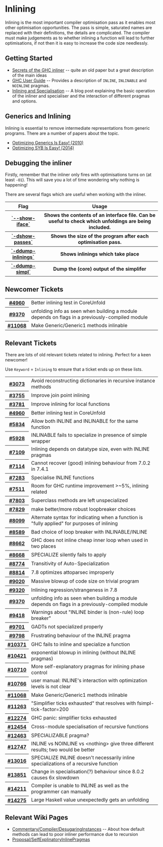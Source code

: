 # Inlining


Inlining is the most important compiler optimisation pass as it enables most other optimisation opportunities. The pass is simple, saturated names are replaced with their definitions, the details are complicated. The compiler must make judgements as to whether inlining a function will lead to further optimisations, if not then it is easy to increase the code size needlessly.

## Getting Started

- [ Secrets of the GHC inliner](http://research.microsoft.com/en-us/um/people/simonpj/Papers/inlining/) -- quite an old paper but a great description of the main ideas
- [ GHC User Guide](https://downloads.haskell.org/~ghc/latest/docs/html/users_guide/glasgow_exts.html?highlight=inline#inline-and-noinline-pragmas) -- Provides a description of `INLINE`, `INLINABLE` and `NOINLINE` pragmas. 
- [ Inlining and Specialisation](http://mpickering.github.io/posts/2017-03-20-inlining-and-specialisation.html) -- A blog post explaining the basic operation of the inliner and specialiser and the interaction of different pragmas and options.

## Generics and Inlining


Inlining is essential to remove intermediate representations from generic programs. There are a number of papers about the topic.

- [ Optimizing Generics Is Easy! (2010)](http://dreixel.net/research/pdf/ogie.pdf)
- [ Optimizing SYB Is Easy! (2014)](http://michaeldadams.org/papers/syb-opt/syb-opt-2014-pepm-authors-copy.pdf)

## Debugging the inliner


Firstly, remember that the inliner only fires with optimisations turns on (at least `-O1`). This will save you a lot of time wondering why nothing is happening!


There are several flags which are useful when working with the inliner. 

<table><tr><th> Flag </th>
<th> Usage 
</th></tr>
<tr><th> <a href="https://downloads.haskell.org/~ghc/latest/docs/html/users_guide/using.html?highlight=show-iface#ghc-flag---show-iface"> `--show-iface`</a> </th>
<th> Shows the contents of an interface file. Can be useful to check which unfoldings are being included. 
</th></tr>
<tr><th> <a href="https://downloads.haskell.org/~ghc/latest/docs/html/users_guide/debugging.html?highlight=show-passes#ghc-flag--dshow-passes"> `-dshow-passes`</a> </th>
<th> Shows the size of the program after each optimisation pass. 
</th></tr>
<tr><th> <a href="https://downloads.haskell.org/~ghc/latest/docs/html/users_guide/debugging.html?highlight=show-passes#ghc-flag--ddump-inlinings"> `-ddump-inlinings`</a> </th>
<th> Shows inlinings which take place 
</th></tr>
<tr><th> <a href="https://downloads.haskell.org/~ghc/latest/docs/html/users_guide/debugging.html?highlight=show-passes#ghc-flag--ddump-simpl"> `-ddump-simpl`</a> </th>
<th> Dump the (core) output of the simplifer 
</th></tr></table>


## Newcomer Tickets



<table><tr><th><a href="https://gitlab.haskell.org//ghc/ghc/issues/4960">#4960</a></th>
<td>Better inlining test in CoreUnfold</td></tr>
<tr><th><a href="https://gitlab.haskell.org//ghc/ghc/issues/9370">#9370</a></th>
<td>unfolding info as seen when building a module depends on flags in a previously-compiled module</td></tr>
<tr><th><a href="https://gitlab.haskell.org//ghc/ghc/issues/11068">#11068</a></th>
<td>Make Generic/Generic1 methods inlinable</td></tr></table>



## Relevant Tickets


There are lots of old relevant tickets related to inlining. Perfect for a keen newcomer!



Use `Keyword` = `Inlining` to ensure that a ticket ends up on these lists.



<table><tr><th><a href="https://gitlab.haskell.org//ghc/ghc/issues/3073">#3073</a></th>
<td>Avoid reconstructing dictionaries in recursive instance methods</td></tr>
<tr><th><a href="https://gitlab.haskell.org//ghc/ghc/issues/3755">#3755</a></th>
<td>Improve join point inlining</td></tr>
<tr><th><a href="https://gitlab.haskell.org//ghc/ghc/issues/3781">#3781</a></th>
<td>Improve inlining for local functions</td></tr>
<tr><th><a href="https://gitlab.haskell.org//ghc/ghc/issues/4960">#4960</a></th>
<td>Better inlining test in CoreUnfold</td></tr>
<tr><th><a href="https://gitlab.haskell.org//ghc/ghc/issues/5834">#5834</a></th>
<td>Allow both INLINE and INLINABLE for the same function</td></tr>
<tr><th><a href="https://gitlab.haskell.org//ghc/ghc/issues/5928">#5928</a></th>
<td>INLINABLE fails to specialize in presence of simple wrapper</td></tr>
<tr><th><a href="https://gitlab.haskell.org//ghc/ghc/issues/7109">#7109</a></th>
<td>Inlining depends on datatype size, even with INLINE pragmas</td></tr>
<tr><th><a href="https://gitlab.haskell.org//ghc/ghc/issues/7114">#7114</a></th>
<td>Cannot recover (good) inlining behaviour from 7.0.2 in 7.4.1</td></tr>
<tr><th><a href="https://gitlab.haskell.org//ghc/ghc/issues/7283">#7283</a></th>
<td>Specialise INLINE functions</td></tr>
<tr><th><a href="https://gitlab.haskell.org//ghc/ghc/issues/7511">#7511</a></th>
<td>Room for GHC runtime improvement &gt;~5%, inlining related</td></tr>
<tr><th><a href="https://gitlab.haskell.org//ghc/ghc/issues/7803">#7803</a></th>
<td>Superclass methods are left unspecialized</td></tr>
<tr><th><a href="https://gitlab.haskell.org//ghc/ghc/issues/7829">#7829</a></th>
<td>make better/more robust loopbreaker choices</td></tr>
<tr><th><a href="https://gitlab.haskell.org//ghc/ghc/issues/8099">#8099</a></th>
<td>Alternate syntax for indicating when a function is &quot;fully applied&quot; for purposes of inlining</td></tr>
<tr><th><a href="https://gitlab.haskell.org//ghc/ghc/issues/8589">#8589</a></th>
<td>Bad choice of loop breaker with INLINABLE/INLINE</td></tr>
<tr><th><a href="https://gitlab.haskell.org//ghc/ghc/issues/8662">#8662</a></th>
<td>GHC does not inline cheap inner loop when used in two places</td></tr>
<tr><th><a href="https://gitlab.haskell.org//ghc/ghc/issues/8668">#8668</a></th>
<td>SPECIALIZE silently fails to apply</td></tr>
<tr><th><a href="https://gitlab.haskell.org//ghc/ghc/issues/8774">#8774</a></th>
<td>Transitivity of Auto-Specialization</td></tr>
<tr><th><a href="https://gitlab.haskell.org//ghc/ghc/issues/8814">#8814</a></th>
<td>7.8 optimizes attoparsec improperly</td></tr>
<tr><th><a href="https://gitlab.haskell.org//ghc/ghc/issues/9020">#9020</a></th>
<td>Massive blowup of code size on trivial program</td></tr>
<tr><th><a href="https://gitlab.haskell.org//ghc/ghc/issues/9320">#9320</a></th>
<td>Inlining regression/strangeness in 7.8</td></tr>
<tr><th><a href="https://gitlab.haskell.org//ghc/ghc/issues/9370">#9370</a></th>
<td>unfolding info as seen when building a module depends on flags in a previously-compiled module</td></tr>
<tr><th><a href="https://gitlab.haskell.org//ghc/ghc/issues/9418">#9418</a></th>
<td>Warnings about &quot;INLINE binder is (non-rule) loop breaker&quot;</td></tr>
<tr><th><a href="https://gitlab.haskell.org//ghc/ghc/issues/9701">#9701</a></th>
<td>GADTs not specialized properly</td></tr>
<tr><th><a href="https://gitlab.haskell.org//ghc/ghc/issues/9798">#9798</a></th>
<td>Frustrating behaviour of the INLINE pragma</td></tr>
<tr><th><a href="https://gitlab.haskell.org//ghc/ghc/issues/10371">#10371</a></th>
<td>GHC fails to inline and specialize a function</td></tr>
<tr><th><a href="https://gitlab.haskell.org//ghc/ghc/issues/10421">#10421</a></th>
<td>exponential blowup in inlining (without INLINE pragmas)</td></tr>
<tr><th><a href="https://gitlab.haskell.org//ghc/ghc/issues/10710">#10710</a></th>
<td>More self-explanatory pragmas for inlining phase control</td></tr>
<tr><th><a href="https://gitlab.haskell.org//ghc/ghc/issues/10766">#10766</a></th>
<td>user manual: INLINE&apos;s interaction with optimization levels is not clear</td></tr>
<tr><th><a href="https://gitlab.haskell.org//ghc/ghc/issues/11068">#11068</a></th>
<td>Make Generic/Generic1 methods inlinable</td></tr>
<tr><th><a href="https://gitlab.haskell.org//ghc/ghc/issues/11263">#11263</a></th>
<td>&quot;Simplifier ticks exhausted&quot; that resolves with fsimpl-tick-factor=200</td></tr>
<tr><th><a href="https://gitlab.haskell.org//ghc/ghc/issues/12274">#12274</a></th>
<td>GHC panic: simplifier ticks exhausted</td></tr>
<tr><th><a href="https://gitlab.haskell.org//ghc/ghc/issues/12454">#12454</a></th>
<td>Cross-module specialisation of recursive functions</td></tr>
<tr><th><a href="https://gitlab.haskell.org//ghc/ghc/issues/12463">#12463</a></th>
<td>SPECIALIZABLE pragma?</td></tr>
<tr><th><a href="https://gitlab.haskell.org//ghc/ghc/issues/12747">#12747</a></th>
<td>INLINE vs NOINLINE vs &lt;nothing&gt; give three different results; two would be better</td></tr>
<tr><th><a href="https://gitlab.haskell.org//ghc/ghc/issues/13016">#13016</a></th>
<td>SPECIALIZE INLINE doesn&apos;t necessarily inline specializations of a recursive function</td></tr>
<tr><th><a href="https://gitlab.haskell.org//ghc/ghc/issues/13851">#13851</a></th>
<td>Change in specialisation(?) behaviour since 8.0.2 causes 6x slowdown</td></tr>
<tr><th><a href="https://gitlab.haskell.org//ghc/ghc/issues/14211">#14211</a></th>
<td>Compiler is unable to INLINE as well as the programmer can manually</td></tr>
<tr><th><a href="https://gitlab.haskell.org//ghc/ghc/issues/14275">#14275</a></th>
<td>Large Haskell value unexpectedly gets an unfolding</td></tr></table>



## Relevant Wiki Pages


- [Commentary/Compiler/DesugaringInstances](commentary/compiler/desugaring-instances) -- About how default methods can lead to poor inliner performance due to recursion
- [Proposal/SelfExplinatoryInlinePragmas](proposal/self-explinatory-inline-pragmas) 
